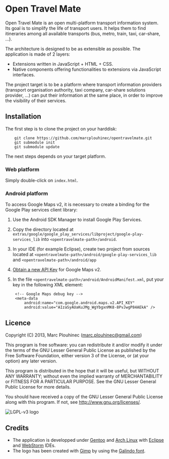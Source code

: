 Open Travel Mate
================

Open Travel Mate is an open multi-platform transport information system.
Its goal is to simplify the life of transport users. It helps them to
find itineraries among all available transports (bus, metro, train,
taxi, car-share, ...).

The architecture is designed to be as extensible as possible. The
application is made of 2 layers:

 * Extensions written in JavaScript + HTML + CSS.
 * Native components offering functionalities to extensions via
   JavaScript interfaces.

The project target is to be a platform where transport information
providers (transport organisation authority, taxi company, car-share
solutions provider, ...) can put their information at the same place,
in order to improve the visibility of their services.


Installation
------------
The first step is to clone the project on your harddisk:

        git clone https://github.com/marcplouhinec/opentravelmate.git
        git submodule init
        git submodule update

The next steps depends on your target platform.

### Web platform
Simply double-click on `index.html`.

### Android platform
To access Google Maps v2, it is necessary to create a binding for the
Google Play services client library:

1. Use the Android SDK Manager to install Google Play Services.
2. Copy the directory located at `extras/google/google_play_services/libproject/google-play-services_lib`
   into `<opentravelmate-path>/android`.
3. In your IDE (for example Eclipse), create two project from sources
   located at `<opentravelmate-path>/android/google-play-services_lib`
   and `<opentravelmate-path>/android/app`
4. [Obtain a new API Key](https://developers.google.com/maps/documentation/android/start#the_google_maps_api_key)
   for Google Maps v2.
5. In the file `<opentravelmate-path>/android/AndroidManifest.xml`,
   put your key in the following XML element:
   
        <!-- Google Maps debug key -->
        <meta-data
            android:name="com.google.android.maps.v2.API_KEY"
            android:value="AIzaSyAUaKuJMg_WgYbgxnMK8-8PvJwgP84AEkA" />


Licence
-------
Copyright (C) 2013, Marc Plouhinec (marc.plouhinec@gmail.com)

This program is free software: you can redistribute it and/or modify
it under the terms of the GNU Lesser General Public License as published by
the Free Software Foundation, either version 3 of the License, or
(at your option) any later version.

This program is distributed in the hope that it will be useful,
but WITHOUT ANY WARRANTY; without even the implied warranty of
MERCHANTABILITY or FITNESS FOR A PARTICULAR PURPOSE.  See the
GNU Lesser General Public License for more details.

You should have received a copy of the GNU Lesser General Public License
along with this program.  If not, see <http://www.gnu.org/licenses/>.

![LGPL-v3 logo](http://www.gnu.org/graphics/lgplv3-147x51.png)


Credits
-------

 * The application is developped under [Gentoo](http://www.gentoo.org/) and
   [Arch Linux](https://www.archlinux.org/) with [Eclipse](http://www.eclipse.org/)
   and [WebStorm](http://www.jetbrains.com/webstorm/) IDEs.
 * The logo has been created with [Gimp](http://www.gimp.org/) by using
   the [Galindo font](http://www.google.com/fonts/specimen/Galindo).

